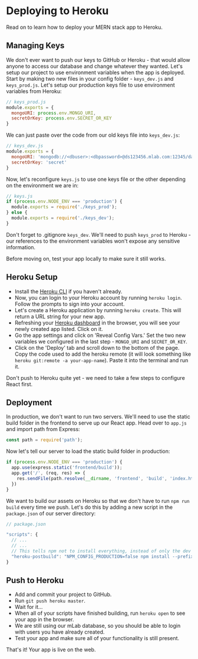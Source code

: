 # Deploying to Heroku

Read on to learn how to deploy your MERN stack app to Heroku.

## Managing Keys

We don't ever want to push our keys to GitHub or Heroku - that would allow anyone to access our database and change whatever they wanted. Let's setup our project to use environment variables when the app is deployed. Start by making two new files in your config folder - ```keys_dev.js``` and ```keys_prod.js```. Let's setup our production keys file to use environment variables from Heroku:

```JavaScript
// keys_prod.js
module.exports = {
  mongoURI: process.env.MONGO_URI,
  secretOrKey: process.env.SECRET_OR_KEY
}
```

We can just paste over the code from our old keys file into ```keys_dev.js```:

```JavaScript
// keys_dev.js
module.exports = {
  mongoURI: 'mongodb://<dbuser>:<dbpassword>@ds123456.mlab.com:12345/databasename',
  secretOrKey: 'secret'
}
```

Now, let's reconfigure ```keys.js``` to use one keys file or the other depending on the environment we are in:

```JavaScript
// keys.js
if (process.env.NODE_ENV === 'production') {
  module.exports = require('./keys_prod');
} else {
  module.exports = require('./keys_dev');
}
```

Don't forget to .gitignore ```keys_dev```. We'll need to push ```keys_prod``` to Heroku - our references to the environment variables won't expose any sensitive information.

Before moving on, test your app locally to make sure it still works.

## Heroku Setup

* Install the [Heroku CLI](https://devcenter.heroku.com/articles/heroku-cli) if you haven't already.
* Now, you can login to your Heroku account by running ```heroku login```. Follow the prompts to sign into your account.
* Let's create a Heroku application by running ```heroku create```. This will return a URL string for your new app.
* Refreshing your [Heroku dashboard](dashboard.heroku.com/apps) in the browser, you will see your newly created app listed. Click on it.
* Go the app settings and click on 'Reveal Config Vars.' Set the two new variables we configured in the last step - ```MONGO_URI``` and ```SECRET_OR_KEY```.
* Click on the 'Deploy' tab and scroll down to the bottom of the page. Copy the code used to add the heroku remote (it will look something like ```heroku git:remote -a your-app-name```). Paste it into the terminal and run it.

Don't push to Heroku quite yet - we need to take a few steps to configure React first.

## Deployment

In production, we don't want to run two servers. We'll need to use the static build folder in the frontend to serve up our React app. Head over to ```app.js``` and import path from Express:

```JavaScript
const path = require('path');
```

Now let's tell our server to load the static build folder in production:

```JavaScript
if (process.env.NODE_ENV === 'production') {
  app.use(express.static('frontend/build'));
  app.get('/', (req, res) => {
    res.sendFile(path.resolve(__dirname, 'frontend', 'build', 'index.html'));
  })
}
```

We want to build our assets on Heroku so that we don't have to run ```npm run build``` every time we push. Let's do this by adding a new script in the ```package.json``` of our server directory:

```JavaScript
// package.json

"scripts": {
  // ...
  // ...
  // This tells npm not to install everything, instead of only the dev dependencies, and to run our install and build commands on push
  "heroku-postbuild": "NPM_CONFIG_PRODUCTION=false npm install --prefix frontend && npm run build --prefix frontend"
}
```

## Push to Heroku

* Add and commit your project to GitHub.
* Run ```git push heroku master```.
* Wait for it...
* When all of your scripts have finished building, run ```heroku open``` to see your app in the browser.
* We are still using our mLab database, so you should be able to login with users you have already created.
* Test your app and make sure all of your functionality is still present.

That's it! Your app is live on the web.
